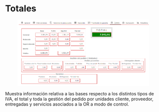 # Totales

<figure><img src="../../../../../.gitbook/assets/imagen (7) (1) (2).png" alt=""><figcaption></figcaption></figure>

Muestra información relativa a las bases respecto a los distintos tipos de IVA, el total y toda la gestión del pedido por unidades cliente, proveedor, entregadas y servicios asociados a la OR a modo de control.
